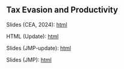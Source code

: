## Tax Evasion and Productivity

Slides (CEA, 2024): [html](https://raw.githack.com/hans-mtz/tax_evasion_productivity/main/Quarto-Slides/Tax-Prod.html)

HTML (Update): [html](https://raw.githack.com/hans-mtz/tax_evasion_productivity/main/Paper/Tax-Prod.html)

Slides (JMP-update): [html](https://raw.githack.com/hans-mtz/tax_evasion_productivity/main/Quarto-Slides/JMP-update.html)

Slides (JMP): [html](https://raw.githack.com/hans-mtz/tax_evasion_productivity/main/Slides/Tax_Prod.html)



